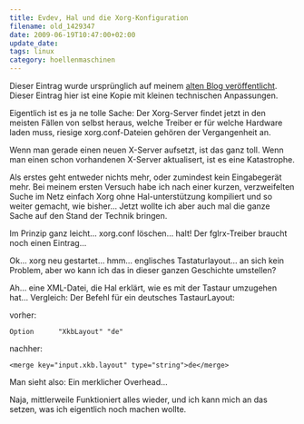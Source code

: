 ```yaml
---
title: Evdev, Hal und die Xorg-Konfiguration
filename: old_1429347
date: 2009-06-19T10:47:00+02:00
update_date:
tags: linux
category: hoellenmaschinen
---
```

Dieser Eintrag wurde ursprünglich auf meinem [alten Blog veröffentlicht](https://stu.blogger.de/stories/1429347/). Dieser Eintrag hier ist eine Kopie mit kleinen technischen Anpassungen.

Eigentlich ist es ja ne tolle Sache: Der Xorg-Server findet jetzt in den meisten Fällen von selbst heraus, welche Treiber er für welche Hardware laden muss, riesige xorg.conf-Dateien gehören der Vergangenheit an.

Wenn man gerade einen neuen X-Server aufsetzt, ist das ganz toll.
Wenn man einen schon vorhandenen X-Server aktualisert, ist es eine Katastrophe.

Als erstes geht entweder nichts mehr, oder zumindest kein Eingabegerät mehr. Bei meinem ersten Versuch habe ich nach einer kurzen, verzweifelten Suche im Netz einfach Xorg ohne Hal-unterstützung kompiliert und so weiter gemacht, wie bisher… Jetzt wollte ich aber auch mal die ganze Sache auf den Stand der Technik bringen.

Im Prinzip ganz leicht… xorg.conf löschen… halt! Der fglrx-Treiber braucht noch einen Eintrag…

Ok… xorg neu gestartet… hmm… englisches Tastaturlayout… an sich kein Problem, aber wo kann ich das in dieser ganzen Geschichte umstellen?

Ah… eine XML-Datei, die Hal erklärt, wie es mit der Tastaur umzugehen hat…
Vergleich: Der Befehl für ein deutsches TastaurLayout:

vorher:

    Option      "XkbLayout" "de"

nachher:

    <merge key="input.xkb.layout" type="string">de</merge>

Man sieht also: Ein merklicher Overhead…

Naja, mittlerweile Funktioniert alles wieder, und ich kann mich an das setzen, was ich eigentlich noch machen wollte.
